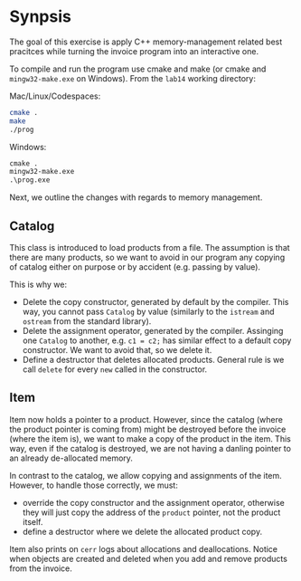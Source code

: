 # Synpsis
The goal of this exercise is apply C++ memory-management related best pracitces while turning the invoice program into an interactive one.

To compile and run the program use cmake and make (or cmake and `mingw32-make.exe` on Windows). From the `lab14` working directory:

Mac/Linux/Codespaces:
```sh
cmake .
make
./prog
```

Windows:
```ps
cmake .
mingw32-make.exe
.\prog.exe
```

Next, we outline the changes with regards to memory management.

## Catalog
This class is introduced to load products from a file. The assumption is that there are many products, so we want to avoid in our program
any copying of catalog either on purpose or by accident (e.g. passing by value).

This is why we:
- Delete the copy constructor, generated by default by the compiler. This way, you cannot pass `Catalog` by value (similarly to the `istream` and `ostream` from the standard library).
- Delete the assignment operator, generated by the compiler. Assinging one `Catalog` to another, e.g. `c1 = c2;` has similar effect to a default copy constructor. We want to avoid that, so we delete it.
- Define a destructor that deletes allocated products. General rule is we call `delete` for every `new` called in the constructor.

## Item
Item now holds a pointer to a product. However, since the catalog (where the product pointer is coming from) might be destroyed before the invoice (where the item is),
we want to make a copy of the product in the item. This way, even if the catalog is destroyed, we are not having a danling pointer to an already de-allocated memory.

In contrast to the catalog, we allow copying and assignments of the item. However, to handle those correctly, we must:
- override the copy constructor and the assignment operator, otherwise they will just copy the address of the `product` pointer, not the product itself.
- define a destructor where we delete the allocated product copy.

Item also prints on `cerr` logs about allocations and deallocations. Notice when objects are created and deleted when you add and remove products from the invoice.